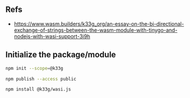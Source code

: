 
## Refs

- https://www.wasm.builders/k33g_org/an-essay-on-the-bi-directional-exchange-of-strings-between-the-wasm-module-with-tinygo-and-nodejs-with-wasi-support-3i9h

## Initialize the package/module

```bash
npm init --scope=@k33g
```

```bash
npm publish --access public
```

```bash
npm install @k33g/wasi.js
```
